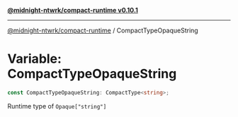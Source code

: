 [**@midnight-ntwrk/compact-runtime v0.10.1**](../README.md)

***

[@midnight-ntwrk/compact-runtime](../globals.md) / CompactTypeOpaqueString

# Variable: CompactTypeOpaqueString

```ts
const CompactTypeOpaqueString: CompactType<string>;
```

Runtime type of `Opaque["string"]`
